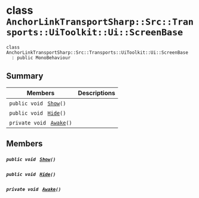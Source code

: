 # class `AnchorLinkTransportSharp::Src::Transports::UiToolkit::Ui::ScreenBase` 

```
class AnchorLinkTransportSharp::Src::Transports::UiToolkit::Ui::ScreenBase
  : public MonoBehaviour
```

## Summary

 Members                                | Descriptions                                
----------------------------------------|---------------------------------------------
`public void ` [`Show`](#class_anchor_link_transport_sharp_1_1_src_1_1_transports_1_1_ui_toolkit_1_1_ui_1_1_screen_base_1ace79e5f49885e486e8e1d48ff0666476)`()` | 
`public void ` [`Hide`](#class_anchor_link_transport_sharp_1_1_src_1_1_transports_1_1_ui_toolkit_1_1_ui_1_1_screen_base_1a130bc36524c72ad408ecd7338f1e0070)`()` | 
`private void ` [`Awake`](#class_anchor_link_transport_sharp_1_1_src_1_1_transports_1_1_ui_toolkit_1_1_ui_1_1_screen_base_1ae4b513cddd594f1c359e4f0a3e79a8c6)`()` | 

## Members

##### `public void ` [`Show`](#class_anchor_link_transport_sharp_1_1_src_1_1_transports_1_1_ui_toolkit_1_1_ui_1_1_screen_base_1ace79e5f49885e486e8e1d48ff0666476)`()` 

##### `public void ` [`Hide`](#class_anchor_link_transport_sharp_1_1_src_1_1_transports_1_1_ui_toolkit_1_1_ui_1_1_screen_base_1a130bc36524c72ad408ecd7338f1e0070)`()` 

##### `private void ` [`Awake`](#class_anchor_link_transport_sharp_1_1_src_1_1_transports_1_1_ui_toolkit_1_1_ui_1_1_screen_base_1ae4b513cddd594f1c359e4f0a3e79a8c6)`()` 

